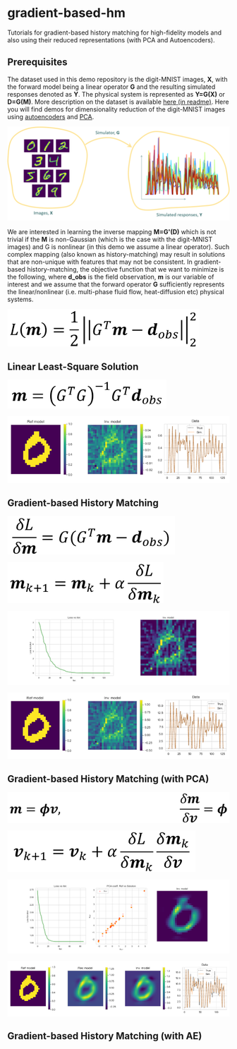 # gradient-based-hm

Tutorials for gradient-based history matching for high-fidelity models and also using their reduced representations (with PCA and Autoencoders).

## Prerequisites

The dataset used in this demo repository is the digit-MNIST images, **X**, with the forward model being a linear operator **G** and the resulting simulated responses denoted as **Y**. The physical system is represented as **Y=G(X)** or **D=G(M)**. More description on the dataset is available [here (in readme)](https://github.com/rsyamil/cnn-regression). Here you will find demos for dimensionality reduction of the digit-MNIST images using [autoencoders](https://github.com/rsyamil/dimensionality-reduction-autoencoders) and [PCA](https://github.com/rsyamil/dimensionality-reduction-classic).

![ForwardModel](/readme/forwardmodel.png)

We are interested in learning the inverse mapping **M=G'(D)** which is not trivial if the **M** is non-Gaussian (which is the case with the digit-MNIST images) and G is nonlinear (in this demo we assume a linear operator). Such complex mapping (also known as history-matching) may result in solutions that are non-unique with features that may not be consistent. In gradient-based history-matching, the objective function that we want to minimize is the following, where **d_obs** is the field observation, **m** is our variable of interest and we assume that the forward operator **G** sufficiently represents the linear/nonlinear (i.e. multi-phase fluid flow, heat-diffusion etc) physical systems.

![Eq1](/readme/eq1_loss.png)

## Linear Least-Square Solution

![Eq2](/readme/eq2_llsq.png)

![llsq](/readme/llsq.png)

## Gradient-based History Matching

![Eq3](/readme/eq3_grad.png)

![Eq4](/readme/eq4_iter_update.png)

![grad_full_dim](/readme/grad_full_dim.png)

![grad_full_dim_comp](/readme/grad_full_dim_comp.png)

## Gradient-based History Matching (with PCA)

![Eq5](/readme/eq5_pca_m.png)

![Eq6](/readme/eq6_pca_iter_update.png)

![grad_pca_dim](/readme/grad_pca_dim.png)

![grad_pca_dim_comp](/readme/grad_pca_dim_comp.png)

## Gradient-based History Matching (with AE)


